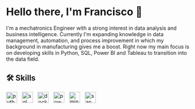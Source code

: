 # Hello there, I'm Francisco  👋

I'm a mechatronics Engineer with a strong interest in data analysis and business intelligence. 
Currently I'm expanding knowledge in data management, automation, and process improvement in which my background in manufacturing gives me a boost.
Right now my main focus is on developing skills in Python, SQL, Power BI and Tableau to transition into the data field.


## 🛠 Skills
<img align="left" alt="python" width="30px" style="padding-right:10px;" src="https://cdn.jsdelivr.net/gh/devicons/devicon@latest/icons/python/python-original.svg" />
<img align="left" alt="sql" width="30px" style="padding-right:10px;" src="https://cdn.jsdelivr.net/gh/devicons/devicon@latest/icons/azuresqldatabase/azuresqldatabase-original.svg" />
<img align="left" alt="docker" width="30px" style="padding-right:10px;" src="https://cdn.jsdelivr.net/gh/devicons/devicon@latest/icons/docker/docker-original.svg" />
<img align="left" alt="powerbi" width="30px" style="padding-right:10px;" src="https://img.icons8.com/fluency/48/power-bi-2021.png" />
<img align="left" alt="minitab" width="30px" style="padding-right:10px;" src="https://cdn.jsdelivr.net/gh/devicons/devicon@latest/icons/minitab/minitab-original.svg" />
<img align="left" alt="sap" width="30px" style="padding-right:10px;" src="https://img.icons8.com/color/48/sap.png" />

          
          
<!--
**FrancMQ/FrancMQ** is a ✨ _special_ ✨ repository because its `README.md` (this file) appears on your GitHub profile.

Here are some ideas to get you started:

- 🔭 I’m currently working on ...
- 🌱 I’m currently learning ...
- 👯 I’m looking to collaborate on ...
- 🤔 I’m looking for help with ...
- 💬 Ask me about ...
- 📫 How to reach me: ...
- 😄 Pronouns: ...
- ⚡ Fun fact: ...
-->
